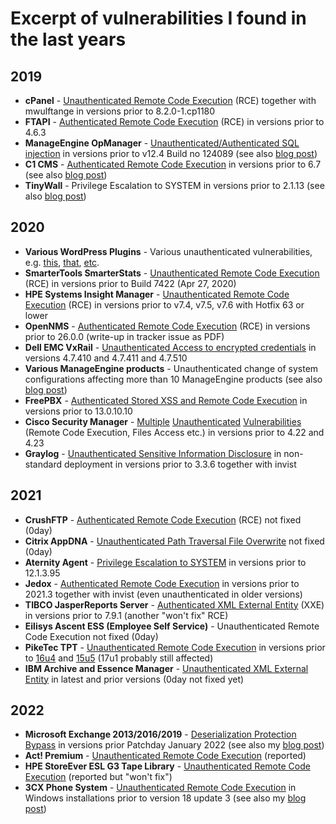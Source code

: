 # Excerpt of vulnerabilities I found in the last years

## 2019

* **cPanel** - [Unauthenticated Remote Code Execution](https://documentation.cpanel.net/display/CL/cpanel-dovecot-solr+Change+Log) (RCE) together with mwulftange in versions prior to 8.2.0-1.cp1180
* **FTAPI** - [Authenticated Remote Code Execution](https://web.archive.org/web/20200814001535/https://www.ftapi.com/Release-Notes) (RCE) in versions prior to 4.6.3
* **ManageEngine OpManager** - [Unauthenticated/Authenticated SQL injection](https://www.manageengine.com/network-monitoring/help/read-me-complete.html) in versions prior to v12.4 Build no 124089 (see also [blog post](https://medium.com/@frycos/finding-sql-injections-fast-with-white-box-analysis-a-recent-bug-example-ca449bce6c76))
* **C1 CMS** - [Authenticated Remote Code Execution](https://github.com/Orckestra/C1-CMS-Foundation/releases/tag/v6.7) in versions prior to 6.7 (see also [blog post](https://medium.com/@frycos/yet-another-net-deserialization-35f6ce048df7))
* **TinyWall** - Privilege Escalation to SYSTEM in versions prior to 2.1.13 (see also [blog post](https://codewhitesec.blogspot.com/2020/01/cve-2019-19470-rumble-in-pipe.html))

## 2020

* **Various WordPress Plugins** - Various unauthenticated vulnerabilities, e.g. [this](https://wpvulndb.com/vulnerabilities/10115), [that](https://wpvulndb.com/vulnerabilities/10162), [etc](https://wpvulndb.com/vulnerabilities/10174). 
* **SmarterTools SmarterStats** - [Unauthenticated Remote Code Execution](https://www.smartertools.com/smarterstats/release-notes/current) (RCE) in versions prior to Build 7422 (Apr 27, 2020)
* **HPE Systems Insight Manager** - [Unauthenticated Remote Code Execution](https://support.hpe.com/hpesc/public/docDisplay?docLocale=en_US&docId=hpesbhf04008en_us) (RCE) in versions prior to v7.4, v7.5, v7.6 with Hotfix 63 or lower
* **OpenNMS** - [Authenticated Remote Code Execution](https://issues.opennms.org/browse/NMS-12673) (RCE) in versions prior to 26.0.0 (write-up in tracker issue as PDF)
* **Dell EMC VxRail** - [Unauthenticated Access to encrypted credentials](https://www.dell.com/support/kbdoc/de-de/000153604/dsa-2020-136-dell-emc-vxrail-appliance-improper-authentication-vulnerability) in versions 4.7.410 and 4.7.411 and 4.7.510
* **Various ManageEngine products** - Unauthenticated change of system configurations affecting more than 10 ManageEngine products (see also [blog post](https://medium.com/@frycos/another-zoho-manageengine-story-7b472f1515f5))
* **FreePBX** - [Authenticated Stored XSS and Remote Code Execution](https://wiki.freepbx.org/display/FOP/2020-08-17+XSS+Vulnerability+In+logfiles) in versions prior to 13.0.10.10
* **Cisco Security Manager** - [Multiple](https://tools.cisco.com/security/center/content/CiscoSecurityAdvisory/cisco-sa-csm-java-rce-mWJEedcD) [Unauthenticated](https://tools.cisco.com/security/center/content/CiscoSecurityAdvisory/cisco-sa-csm-path-trav-NgeRnqgR) [Vulnerabilities](https://tools.cisco.com/security/center/content/CiscoSecurityAdvisory/cisco-sa-csm-rce-8gjUz9fW) (Remote Code Execution, Files Access etc.) in versions prior to 4.22 and 4.23
* **Graylog** - [Unauthenticated Sensitive Information Disclosure](https://www.graylog.org/post/announcing-graylog-v3-3-6) in non-standard deployment in versions prior to 3.3.6 together with invist

## 2021

* **CrushFTP** - [Authenticated Remote Code Execution](https://gist.github.com/Frycos/2015161f22827d823060a8b162bc1f89) (RCE) not fixed (0day)
* **Citrix AppDNA** - [Unauthenticated Path Traversal File Overwrite](https://twitter.com/frycos/status/1386781378612809734) not fixed (0day)
* **Aternity Agent** - [Privilege Escalation to SYSTEM](https://help.aternity.com/bundle/release_news_agent_console_saas/page/release_news/topics/release_rn_agent_12.1.html) in versions prior to 12.1.3.95
* **Jedox** - [Authenticated Remote Code Execution](https://knowledgebase.jedox.com/jedox/release-notes-2021-3.htm) in versions prior to 2021.3 together with invist (even unauthenticated in older versions)
* **TIBCO JasperReports Server** - [Authenticated XML External Entity](https://www.tibco.com/support/advisories/2021/10/tibco-security-advisory-october-12-2021-tibco-jasperreports-server-2021-35496) (XXE) in versions prior to 7.9.1 (another "won't fix" RCE)
* **Eilisys Ascent ESS (Employee Self Service)** - Unauthenticated Remote Code Execution not fixed (0day)
* **PikeTec TPT** - [Unauthenticated Remote Code Execution](https://piketec.com/de/tpt-download/) in versions prior to [16u4](https://files.piketec.com/downloads/releases/TPT16u4/211128-tpt-16u4-release-notes.pdf) and [15u5](https://files.piketec.com/downloads/releases/TPT15u5/211128-tpt-15u5-release-notes.pdf) (17u1 probably still affected)
* **IBM Archive and Essence Manager** - [Unauthenticated XML External Entity](https://www.ibm.com/products/arema-archive-and-essence-manager) in latest and prior versions (0day not fixed yet)

## 2022

* **Microsoft Exchange 2013/2016/2019** - [Deserialization Protection Bypass](https://msrc.microsoft.com/update-guide/vulnerability/CVE-2022-21969) in versions prior Patchday January 2022 (see also my [blog post](https://medium.com/@frycos/searching-for-deserialization-protection-bypasses-in-microsoft-exchange-cve-2022-21969-bfa38f63a62d))
* **Act! Premium** - [Unauthenticated Remote Code Execution](https://www.act.com/) (reported)
* **HPE StoreEver ESL G3 Tape Library** - [Unauthenticated Remote Code Execution](https://www.hpe.com/psnow/doc/c04111556.pdf?jumpid=in_lit-psnow-getpdf&qsVersion=26&ver=26) (reported but "won't fix")
* **3CX Phone System** - [Unauthenticated Remote Code Execution](https://www.3cx.com/blog/releases/v18-update-3-final/) in Windows installations prior to version 18 update 3 (see also my [blog post](https://medium.com/@frycos/pwning-3cx-phone-management-backends-from-the-internet-d0096339dd88))
